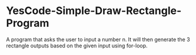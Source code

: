 # YesCode-Simple-Draw-Rectangle-Program
A program that asks the user to input a number n. It will then generate the 3 rectangle outputs based on the given input using for-loop.
